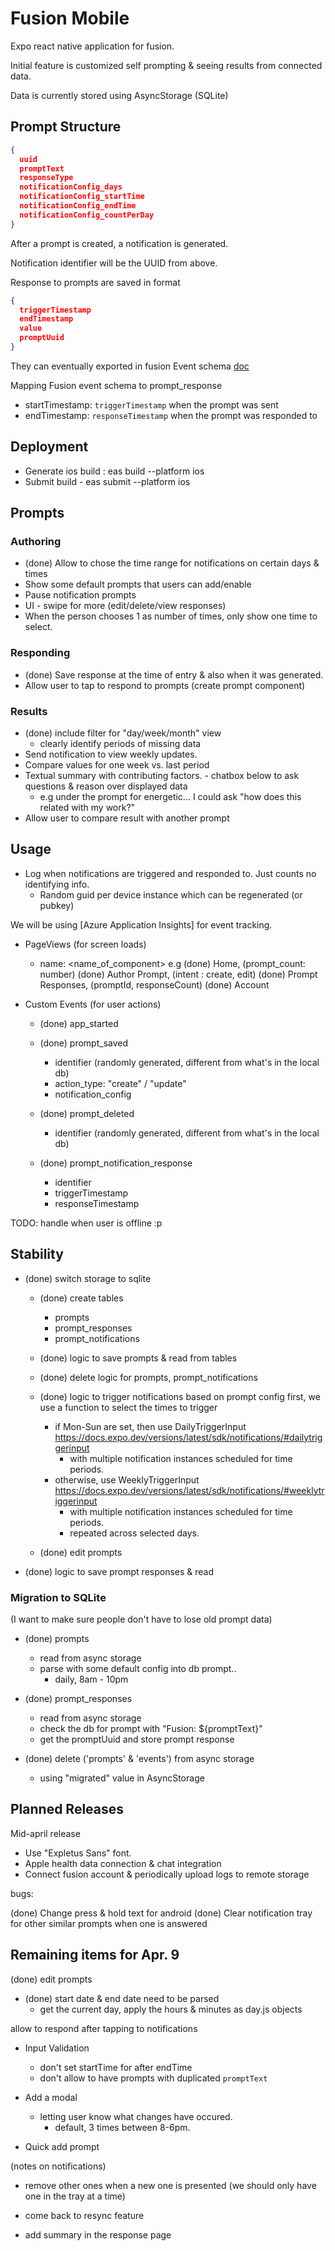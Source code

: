 # Fusion Mobile

Expo react native application for fusion.

Initial feature is customized self prompting & seeing results from connected data.

Data is currently stored using AsyncStorage (SQLite)

## Prompt Structure

```json
{
  uuid
  promptText
  responseType
  notificationConfig_days
  notificationConfig_startTime
  notificationConfig_endTime
  notificationConfig_countPerDay
}
```

After a prompt is created, a notification is generated.

Notification identifier will be the UUID from above.

Response to prompts are saved in format

```json
{
  triggerTimestamp
  endTimestamp
  value
  promptUuid
}
```

They can eventually exported in fusion Event schema [doc](../README.md)

Mapping Fusion event schema to prompt_response

- startTimestamp: `triggerTimestamp` when the prompt was sent
- endTimestamp: `responseTimestamp` when the prompt was responded to

## Deployment

- Generate ios build : eas build --platform ios
- Submit build - eas submit --platform ios

## Prompts

### Authoring

- (done) Allow to chose the time range for notifications on certain days & times
- Show some default prompts that users can add/enable
- Pause notification prompts
- UI - swipe for more (edit/delete/view responses)
- When the person chooses 1 as number of times, only show one time to select.

### Responding

- (done) Save response at the time of entry & also when it was generated.
- Allow user to tap to respond to prompts (create prompt component)

### Results

- (done) include filter for "day/week/month" view
  - clearly identify periods of missing data
- Send notification to view weekly updates.
- Compare values for one week vs. last period
- Textual summary with contributing factors. - chatbox below to ask questions & reason over displayed data
  - e.g under the prompt for energetic... I could ask "how does this related with my work?"
- Allow user to compare result with another prompt

## Usage

- Log when notifications are triggered and responded to. Just counts no identifying info.
  - Random guid per device instance which can be regenerated (or pubkey)

We will be using [Azure Application Insights] for event tracking.

- PageViews (for screen loads)

  - name: <name_of_component> e.g
    (done) Home, (prompt_count: number)
    (done) Author Prompt, (intent : create, edit)
    (done) Prompt Responses, (promptId, responseCount)
    (done) Account

- Custom Events (for user actions)

  - (done) app_started
  - (done) prompt_saved
    - identifier (randomly generated, different from what's in the local db)
    - action_type: "create" / "update"
    - notification_config
  - (done) prompt_deleted

    - identifier (randomly generated, different from what's in the local db)

  - (done) prompt_notification_response
    - identifier
    - triggerTimestamp
    - responseTimestamp

TODO: handle when user is offline :p

## Stability

- (done) switch storage to sqlite

  - (done) create tables

    - prompts
    - prompt_responses
    - prompt_notifications

  - (done) logic to save prompts & read from tables

  - (done) delete logic for prompts, prompt_notifications

  - (done) logic to trigger notifications based on prompt config
    first, we use a function to select the times to trigger

    - if Mon-Sun are set, then use DailyTriggerInput https://docs.expo.dev/versions/latest/sdk/notifications/#dailytriggerinput
      - with multiple notification instances scheduled for time periods.
    - otherwise, use WeeklyTriggerInput https://docs.expo.dev/versions/latest/sdk/notifications/#weeklytriggerinput
      - with multiple notification instances scheduled for time periods.
      - repeated across selected days.

  - (done) edit prompts

- (done) logic to save prompt responses & read

### Migration to SQLite

(I want to make sure people don't have to lose old prompt data)

- (done) prompts

  - read from async storage
  - parse with some default config into db prompt..
    - daily, 8am - 10pm

- (done) prompt_responses

  - read from async storage
  - check the db for prompt with "Fusion: ${promptText}"
  - get the promptUuid and store prompt response

- (done) delete ('prompts' & 'events') from async storage
  - using "migrated" value in AsyncStorage

## Planned Releases

Mid-april release

- Use "Expletus Sans" font.
- Apple health data connection & chat integration
- Connect fusion account & periodically upload logs to remote storage

bugs:

(done) Change press & hold text for android
(done) Clear notification tray for other similar prompts when one is answered

## Remaining items for Apr. 9

(done) edit prompts

- (done) start date & end date need to be parsed
  - get the current day, apply the hours & minutes as day.js objects

allow to respond after tapping to notifications

- Input Validation

  - don't set startTime for after endTime
  - don't allow to have prompts with duplicated `promptText`

- Add a modal

  - letting user know what changes have occured.
    - default, 3 times between 8-6pm.

- Quick add prompt

(notes on notifications)

- remove other ones when a new one is presented (we should only have one in the tray at a time)

- come back to resync feature

- add summary in the response page
